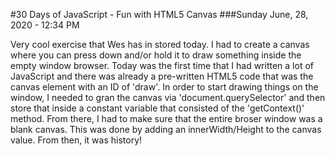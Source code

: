 #30 Days of JavaScript - Fun with HTML5 Canvas ###Sunday June, 28, 2020 - 12:34 PM

Very cool exercise that Wes has in stored today. I had to create a canvas where you can press down and/or hold it to draw something inside the empty window browser. Today was the first time that I had written a lot of JavaScript and there was already a pre-written HTML5 code that was the canvas element with an ID of 'draw'. In order to start drawing things on the window, I needed to gran the canvas via 'document.querySelector' and then store that inside a constant variable that consisted of the 'getContext()' method. From there, I had to make sure that the entire broser window was a blank canvas. This was done by adding an innerWidth/Height to the canvas value. From then, it was history! 
